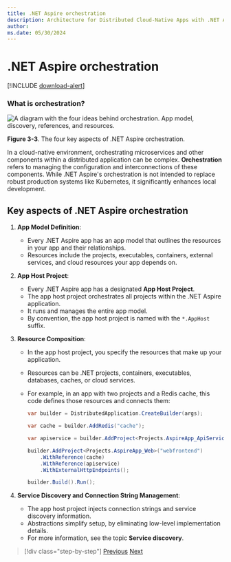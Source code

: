 ```yaml
---
title: .NET Aspire orchestration
description: Architecture for Distributed Cloud-Native Apps with .NET Aspire & Containers | .NET Aspire orchestration
author: 
ms.date: 05/30/2024
---
```


# .NET Aspire orchestration

[!INCLUDE [download-alert](../includes/download-alert.md)]

### What is orchestration?

![A diagram with the four ideas behind orchestration. App model, discovery, references, and resources.](media/orchestration.png)

**Figure 3-3**. The four key aspects of .NET Aspire orchestration.

In a cloud-native environment, orchestrating microservices and other components within a distributed application can be complex. **Orchestration** refers to managing the configuration and interconnections of these components. While .NET Aspire's orchestration is not intended to replace robust production systems like Kubernetes, it significantly enhances local development.

## Key aspects of .NET Aspire orchestration

1. **App Model Definition**:
   - Every .NET Aspire app has an app model that outlines the resources in your app and their relationships.
   - Resources include the projects, executables, containers, external services, and cloud resources your app depends on.

1. **App Host Project**:
   - Every .NET Aspire app has a designated **App Host Project**. 
   - The app host project orchestrates all projects within the .NET Aspire application.
   - It runs and manages the entire app model.
   - By convention, the app host project is named with the `*.AppHost` suffix.

1. **Resource Composition**:
   - In the app host project, you specify the resources that make up your application.
   - Resources can be .NET projects, containers, executables, databases, caches, or cloud services.
   - For example, in an app with two projects and a Redis cache, this code defines those resources and connects them:

     ```csharp
     var builder = DistributedApplication.CreateBuilder(args);

     var cache = builder.AddRedis("cache");

     var apiservice = builder.AddProject<Projects.AspireApp_ApiService>("apiservice");

     builder.AddProject<Projects.AspireApp_Web>("webfrontend")
         .WithReference(cache)
         .WithReference(apiservice)
         .WithExternalHttpEndpoints();

     builder.Build().Run();
     ```

1. **Service Discovery and Connection String Management**:
   - The app host project injects connection strings and service discovery information.
   - Abstractions simplify setup, by eliminating low-level implementation details.
   - For more information, see the topic **Service discovery**.

>[!div class="step-by-step"]
>[Previous](dot-net-aspire-overview.md)
>[Next](service-discovery.md)
